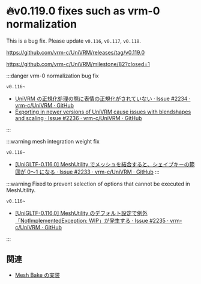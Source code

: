 # 🔥v0.119.0 fixes such as vrm-0 normalization

This is a bug fix. Please update `v0.116`, `v0.117`, `v0.118`.

https://github.com/vrm-c/UniVRM/releases/tag/v0.119.0

https://github.com/vrm-c/UniVRM/milestone/82?closed=1

:::danger vrm-0 normalization bug fix

`v0.116~`

- [UniVRM の正規化処理の際に表情の正規化がされていない · Issue #2234 · vrm-c/UniVRM · GitHub](https://github.com/vrm-c/UniVRM/issues/2234)
- [Exporting in newer versions of UniVRM cause issues with blendshapes and scaling · Issue #2236 · vrm-c/UniVRM · GitHub](https://github.com/vrm-c/UniVRM/issues/2236)

:::

:::warning mesh integration weight fix

`v0.116~`

- [\[UniGLTF-0.116.0\] MeshUtility でメッシュを結合すると、シェイプキーの範囲が 0〜1 になる · Issue #2233 · vrm-c/UniVRM · GitHub](https://github.com/vrm-c/UniVRM/issues/2233)
  :::

:::warning Fixed to prevent selection of options that cannot be executed in MeshUtility.

`v0.116~`

- [\[UniGLTF-0.116.0\] MeshUtility のデフォルト設定で例外「NotImplementedException: WIP」が発生する · Issue #2235 · vrm-c/UniVRM · GitHub](https://github.com/vrm-c/UniVRM/issues/2235)

:::

## 関連

- [Mesh Bake の実装](/api/mesh/bake/)
